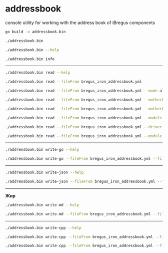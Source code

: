 # addressbook
console utility for working with the address book of iBregus components

```bash
go build -o addressbook.bin
```

```bash
./addressbook.bin
```

```bash
./addressbook.bin --help
```

```bash
./addressbook.bin info
```

---

```bash
./addressbook.bin read --help
```

```bash
./addressbook.bin read --fileFrom bregus_iron_addressbook.yml
```

```bash
./addressbook.bin read --fileFrom bregus_iron_addressbook.yml --mode all
```

```bash
./addressbook.bin read --fileFrom bregus_iron_addressbook.yml --motherboard "motherboard fab.02"
```

```bash
./addressbook.bin read --fileFrom bregus_iron_addressbook.yml --motherboard "motherboard fab.02" --mode all
```

```bash
./addressbook.bin read --fileFrom bregus_iron_addressbook.yml --module "TurbModul fab.03.A"
```

```bash
./addressbook.bin read --fileFrom bregus_iron_addressbook.yml --driver "White modul fab.01"
```

```bash
./addressbook.bin read --fileFrom bregus_iron_addressbook.yml --module "current loop input 1.0" --mode all
```

---

```bash
./addressbook.bin write-go --help
```

```bash
./addressbook.bin write-go --fileFrom bregus_iron_addressbook.yml --fileTo "./temp"
```

---

```bash
./addressbook.bin write-json --help
```

```bash
./addressbook.bin write-json --fileFrom bregus_iron_addressbook.yml --fileTo "./temp"
```

---

**Жир**

```bash
./addressbook.bin write-md --help
```

```bash
./addressbook.bin write-md --fileFrom bregus_iron_addressbook.yml --fileTo "./temp"
```

---

```bash
./addressbook.bin write-cpp --help
```

```bash
./addressbook.bin write-cpp --fileFrom bregus_iron_addressbook.yml --fileTo "./temp"
```

```bash
./addressbook.bin write-cpp --fileFrom bregus_iron_addressbook.yml --fileTo "/home/user/CLionProjects/BregusTEST/include"
```
